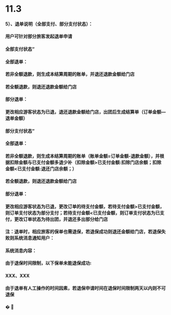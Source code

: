 # **11.3**

#### 5）、退单说明（全部支付、部分支付状态）：

#### 用户可针对部分旅客发起退单申请

#### 全部支付状态“

#### 全部退单：

#### 若非全额退款，则生成本结算周期的账单，并退还退款金额给门店

#### 若全额退款，则退还退款金额给门店

#### 部分退单：

#### 更改相应游客状态为已退，退还退款金额给门店，出团后生成结算单（订单金额—退单金额）

#### 部分支付状态“

#### 全部退单：

#### 若非全额退款，则生成本结算周期的账单（账单金额=订单金额-退款金额），并根据扣除金额与已支付金额多退少补（扣除金额&gt;已支付金额:扣除门店余额；扣除金额&lt;已支付金额:退还门店余额；）

#### 若全额退款，则退还退款金额给门店

#### 部分退单：

#### 更改相应游客状态为已退，更改订单的待支付金额，若待支付金额&gt;已支付金额，则订单支付状态为部分支付；若待支付金额&lt;已支付金额，则订单支付状态为已支付，更改订单状态为待出团，并退还多出部分给门店

#### 

#### 注：退单时，相应旅客的保单也需退保，若退保成功则退还金额给门店，若退保失败则系统消息通知用户：

#### 系统消息内容：

#### 由于退保时间限制，以下保单未能退保成功:

#### XXX、XXX

#### 

#### 由于退单有人工操作的时间因素，若退保申请时间在退保时间限制两天以内则不可退保

#### � 



